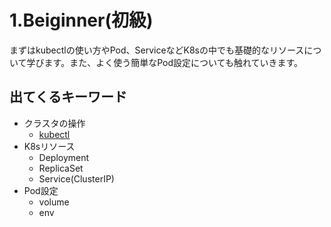 # 1.Beiginner(初級)
まずはkubectlの使い方やPod、ServiceなどK8sの中でも基礎的なリソースについて学びます。また、よく使う簡単なPod設定についても触れていきます。

## 出てくるキーワード
- クラスタの操作
  - [kubectl](1-1-kubectl.md)
- K8sリソース
  - Deployment
  - ReplicaSet
  - Service(ClusterIP)
- Pod設定
  - volume
  - env


